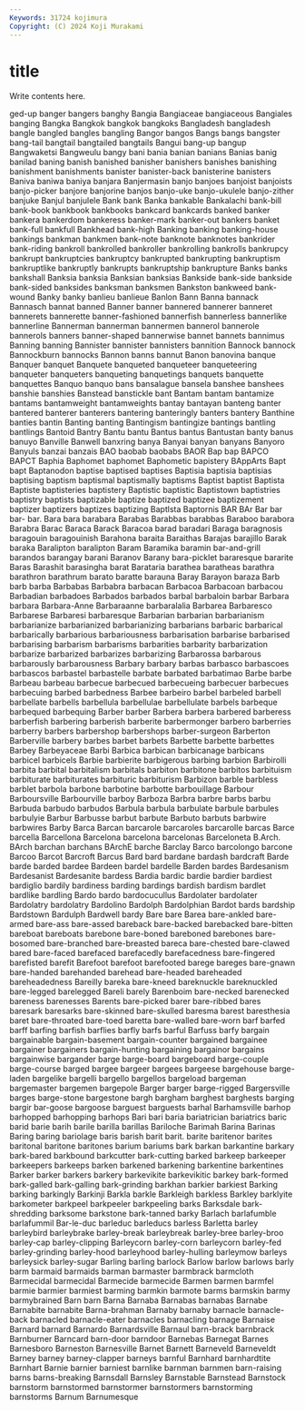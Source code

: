 ```yaml
---
Keywords: 31724 kojimura
Copyright: (C) 2024 Koji Murakami
---
```


# title

Write contents here.



ged-up banger bangers banghy Bangia Bangiaceae bangiaceous
Bangiales banging Bangka Bangkok bangkok bangkoks Bangladesh bangladesh bangle bangled
bangles bangling Bangor bangos Bangs bangs bangster bang-tail bangtail bangtailed
bangtails Bangui bang-up bangup Bangwaketsi Bangweulu bangy bani bania banian
banians Banias banig banilad baning banish banished banisher banishers banishes
banishing banishment banishments banister banister-back banisterine banisters Baniva baniwa baniya
banjara Banjermasin banjo banjoes banjoist banjoists banjo-picker banjore banjorine banjos
banjo-uke banjo-ukulele banjo-zither banjuke Banjul banjulele Bank bank Banka bankable
Bankalachi bank-bill bank-book bankbook bankbooks bankcard bankcards banked banker bankera
bankerdom bankeress banker-mark banker-out bankers banket bank-full bankfull Bankhead bank-high
Banking banking banking-house bankings bankman bankmen bank-note banknote banknotes bankrider
bank-riding bankroll bankrolled bankroller bankrolling bankrolls bankrupcy bankrupt bankruptcies bankruptcy
bankrupted bankrupting bankruptism bankruptlike bankruptly bankrupts bankruptship bankrupture Banks banks
bankshall Banksia banksia Banksian banksias Bankside bank-side bankside bank-sided banksides
banksman banksmen Bankston bankweed bank-wound Banky banky banlieu banlieue Banlon
Bann Banna bannack Bannasch bannat banned Banner banner bannered bannerer
banneret bannerets bannerette banner-fashioned bannerfish bannerless bannerlike bannerline Bannerman bannerman
bannermen bannerol bannerole bannerols banners banner-shaped bannerwise bannet bannets bannimus
Banning banning Bannister bannister bannisters bannition Bannock bannock Bannockburn bannocks
Bannon banns bannut Banon banovina banque Banquer banquet Banquete banqueted
banqueteer banqueteering banqueter banqueters banqueting banquetings banquets banquette banquettes Banquo
banquo bans bansalague bansela banshee banshees banshie banshies Banstead banstickle
bant Bantam bantam bantamize bantams bantamweight bantamweights bantay bantayan banteng
banter bantered banterer banterers bantering banteringly banters bantery Banthine banties
bantin Banting banting Bantingism bantingize bantings bantling bantlings Bantoid Bantry
Bantu bantu Bantus bantus Bantustan banty banus banuyo Banville Banwell
banxring banya Banyai banyan banyans Banyoro Banyuls banzai banzais BAO
baobab baobabs BAOR Bap bap BAPCO BAPCT Baphia Baphomet baphomet
Baphometic bapistery BAppArts Bapt bapt Baptanodon baptise baptised baptises Baptisia
baptisia baptisias baptising baptism baptismal baptismally baptisms Baptist baptist Baptista
Baptiste baptisteries baptistery Baptistic baptistic Baptistown baptistries baptistry baptists baptizable
baptize baptized baptizee baptizement baptizer baptizers baptizes baptizing Baptlsta Baptornis
BAR BAr Bar bar bar- bar. Bara bara barabara Barabas
Barabbas barabbas Baraboo barabora Barabra Barac Baraca Barack Baracoa barad
baradari Baraga baragnosis baragouin baragouinish Barahona baraita Baraithas Barajas barajillo
Barak baraka Baralipton baralipton Baram Baramika baramin bar-and-grill barandos barangay
barani Baranov Barany bara-picklet bararesque bararite Baras Barashit barasingha barat
Barataria barathea baratheas barathra barathron barathrum barato baratte barauna Baray
Barayon baraza Barb barb barba Barbabas Barbabra barbacan Barbacoa Barbacoan
barbacou Barbadian barbadoes Barbados barbados barbal barbaloin barbar Barbara barbara
Barbara-Anne Barbaraanne barbaralalia Barbarea Barbaresco Barbarese Barbaresi barbaresque Barbarian barbarian
barbarianism barbarianize barbarianized barbarianizing barbarians barbaric barbarical barbarically barbarious barbariousness
barbarisation barbarise barbarised barbarising barbarism barbarisms barbarities barbarity barbarization barbarize
barbarized barbarizes barbarizing Barbarossa barbarous barbarously barbarousness Barbary barbary barbas
barbasco barbascoes barbascos barbastel barbastelle barbate barbated barbatimao Barbe barbe
Barbeau barbeau barbecue barbecued barbecueing barbecuer barbecues barbecuing barbed barbedness
Barbee barbeiro barbel barbeled barbell barbellate barbells barbellula barbellulae barbellulate
barbels barbeque barbequed barbequing Barber barber Barbera barbera barbered barberess
barberfish barbering barberish barberite barbermonger barbero barberries barberry barbers barbershop
barbershops barber-surgeon Barberton Barberville barbery barbes barbet barbets Barbette barbette
barbettes Barbey Barbeyaceae Barbi Barbica barbican barbicanage barbicans barbicel barbicels
Barbie barbierite barbigerous barbing barbion Barbirolli barbita barbital barbitalism barbitals
barbiton barbitone barbitos barbituism barbiturate barbiturates barbituric barbiturism Barbizon barble
barbless barblet barbola barbone barbotine barbotte barbouillage Barbour Barboursville Barbourville
barboy Barboza Barbra barbre barbs barbu Barbuda barbudo barbudos Barbula
barbula barbulate barbule barbules barbulyie Barbur Barbusse barbut barbute Barbuto
barbuts barbwire barbwires Barby Barca Barcan barcarole barcaroles barcarolle barcas
Barce barcella Barcellona Barcelona barcelona barcelonas Barceloneta B.Arch. BArch barchan
barchans BArchE barche Barclay Barco barcolongo barcone Barcoo Barcot Barcroft
Barcus Bard bard bardane bardash bardcraft Barde barde barded bardee
Bardeen bardel bardelle Barden bardes Bardesanism Bardesanist Bardesanite bardess Bardia
bardic bardie bardier bardiest bardiglio bardily bardiness barding bardings bardish
bardism bardlet bardlike bardling Bardo bardo bardocucullus Bardolater bardolater Bardolatry
bardolatry Bardolino Bardolph Bardolphian Bardot bards bardship Bardstown Bardulph Bardwell
bardy Bare bare Barea bare-ankled bare-armed bare-ass bare-assed bareback bare-backed
barebacked bare-bitten bareboat bareboats barebone bare-boned bareboned barebones bare-bosomed bare-branched
bare-breasted bareca bare-chested bare-clawed bared bare-faced barefaced barefacedly barefacedness bare-fingered
barefisted barefit Barefoot barefoot barefooted barege bareges bare-gnawn bare-handed barehanded
barehead bare-headed bareheaded bareheadedness Bareilly bareka bare-kneed bareknuckle bareknuckled bare-legged
barelegged Bareli barely Barenboim bare-necked barenecked bareness barenesses Barents bare-picked
barer bare-ribbed bares baresark baresarks bare-skinned bare-skulled baresma barest baresthesia
baret bare-throated bare-toed baretta bare-walled bare-worn barf barfed barff barfing
barfish barflies barfly barfs barful Barfuss barfy bargain bargainable bargain-basement
bargain-counter bargained bargainee bargainer bargainers bargain-hunting bargaining bargainor bargains bargainwise
bargander barge barge-board bargeboard barge-couple barge-course barged bargee bargeer bargees
bargeese bargehouse barge-laden bargelike bargelli bargello bargellos bargeload bargeman bargemaster
bargemen bargepole Barger barger barge-rigged Bargersville barges barge-stone bargestone bargh
bargham barghest barghests barging bargir bar-goose bargoose barguest barguests barhal
Barhamsville barhop barhopped barhopping barhops Bari bari baria bariatrician bariatrics
baric barid barie barih barile barilla barillas Bariloche Barimah Barina
Barinas Baring baring bariolage baris barish barit barit. barite baritenor
barites baritonal baritone baritones barium bariums bark barkan barkantine barkary
bark-bared barkbound barkcutter bark-cutting barked barkeep barkeeper barkeepers barkeeps barken
barkened barkening barkentine barkentines Barker barker barkers barkery barkevikite barkevikitic
barkey bark-formed bark-galled bark-galling bark-grinding barkhan barkier barkiest Barking barking
barkingly Barkinji Barkla barkle Barkleigh barkless Barkley barklyite barkometer barkpeel
barkpeeler barkpeeling barks Barksdale bark-shredding barksome barkstone bark-tanned barky Barlach
barlafumble barlafummil Bar-le-duc barleduc barleducs barless Barletta barley barleybird barleybrake
barley-break barleybreak barley-bree barley-broo barley-cap barley-clipping Barleycorn barley-corn barleycorn barley-fed
barley-grinding barley-hood barleyhood barley-hulling barleymow barleys barleysick barley-sugar Barling barling
barlock Barlow barlow barlows barly barm barmaid barmaids barman barmaster
barmbrack barmcloth Barmecidal barmecidal Barmecide barmecide Barmen barmen barmfel barmie
barmier barmiest barming barmkin barmote barms barmskin barmy barmybrained Barn
barn Barna Barnaba Barnabas barnabas Barnabe Barnabite barnabite Barna-brahman Barnaby
barnaby barnacle barnacle-back barnacled barnacle-eater barnacles barnacling barnage Barnaise Barnard
barnard Barnardo Barnardsville Barnaul barn-brack barnbrack Barnburner Barncard barn-door barndoor
Barnebas Barnegat Barnes Barnesboro Barneston Barnesville Barnet Barnett Barneveld Barneveldt
Barney barney barney-clapper barneys barnful Barnhard barnhardtite Barnhart Barnie barnier
barniest barnlike barnman barnmen barn-raising barns barns-breaking Barnsdall Barnsley Barnstable
Barnstead Barnstock barnstorm barnstormed barnstormer barnstormers barnstorming barnstorms Barnum Barnumesque
